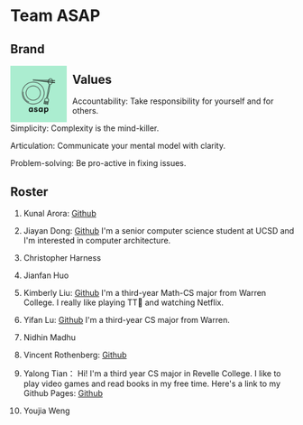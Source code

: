 # Team ASAP

## Brand
<img src="./branding/logo.png"
     alt="team logo"
     style="float: left; margin-right: 10px;"
     width="100px"
     height="100px"/>

## Values

Accountability: Take responsibility for yourself and for others.  

Simplicity: Complexity is the mind-killer.  

Articulation: Communicate your mental model with clarity.

Problem-solving: Be pro-active in fixing issues.

## Roster

1. Kunal Arora: [Github](https://github.com/aroralanuk)

2. Jiayan Dong: [Github](https://github.com/Jiayan-Dong) I'm a senior computer science student at UCSD and I'm interested in computer architecture.

3. Christopher Harness

4. Jianfan Huo

5. Kimberly Liu: [Github](https://github.com/LJW0105) I'm a third-year Math-CS major from Warren College. I really like playing TT🏓 and watching Netflix.

6. Yifan Lu: [Github](https://github.com/FAN-666666) I'm a third-year CS major from Warren.

7. Nidhin Madhu

8. Vincent Rothenberg: [Github](https://github.com/vrothenbergUCSD)

9. Yalong Tian： Hi! I'm a third year CS major in Revelle College.  I like to play video games and read books in my free time. Here's a link to my Github Pages: [Github](https://github.com/Yalong-T)

10. Youjia Weng
